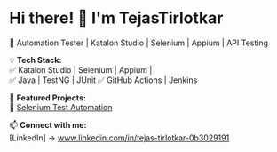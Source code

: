 # Hi there! 👋 I'm TejasTirlotkar
🚀 Automation Tester | Katalon Studio | Selenium | Appium | API Testing

💡 **Tech Stack:**  
✅ Katalon Studio | Selenium | Appium |  
✅ Java | TestNG | JUnit 
✅ GitHub Actions | Jenkins 

📂 **Featured Projects:**  
🔹 [Selenium Test Automation](https://github.com/yourrepo)   

📫 **Connect with me:**  
[LinkedIn] -> www.linkedin.com/in/tejas-tirlotkar-0b3029191
